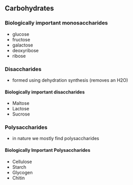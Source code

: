 ## Carbohydrates
### Biologically important monosaccharides
- glucose
- fructose
- galactose
- deoxyribose
- ribose

### Disaccharides
- formed using dehydration synthesis (removes an H2O)
#### Biologically important disaccharides
- Maltose
- Lactose
- Sucrose

### Polysaccharides
- in nature we mostly find polysaccharides
#### Biologically Important Polysaccharides
- Cellulose
- Starch
- Glycogen
- Chitin
